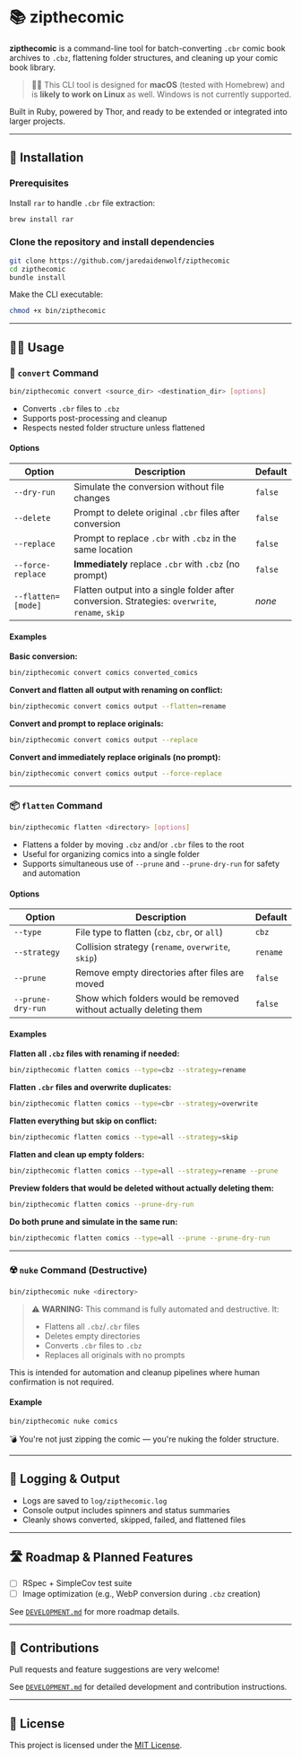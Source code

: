 # 📚 zipthecomic

**zipthecomic** is a command-line tool for batch-converting `.cbr` comic book archives to `.cbz`, flattening folder structures, and cleaning up your comic book library.

> 🧑‍💻 This CLI tool is designed for **macOS** (tested with Homebrew) and is **likely to work on Linux** as well. Windows is not currently supported.

Built in Ruby, powered by Thor, and ready to be extended or integrated into larger projects.

---

## 🚀 Installation

### Prerequisites

Install `rar` to handle `.cbr` file extraction:

```bash
brew install rar
```

### Clone the repository and install dependencies

```bash
git clone https://github.com/jaredaidenwolf/zipthecomic
cd zipthecomic
bundle install
```

Make the CLI executable:

```bash
chmod +x bin/zipthecomic
```

---

## 🧑‍💻 Usage

### 🔄 `convert` Command

```bash
bin/zipthecomic convert <source_dir> <destination_dir> [options]
```

- Converts `.cbr` files to `.cbz`
- Supports post-processing and cleanup
- Respects nested folder structure unless flattened

#### Options

| Option             | Description                                                                 | Default |
|--------------------|-----------------------------------------------------------------------------|---------|
| `--dry-run`        | Simulate the conversion without file changes                                | `false` |
| `--delete`         | Prompt to delete original `.cbr` files after conversion                     | `false` |
| `--replace`        | Prompt to replace `.cbr` with `.cbz` in the same location                   | `false` |
| `--force-replace`  | **Immediately** replace `.cbr` with `.cbz` (no prompt)                      | `false` |
| `--flatten=[mode]` | Flatten output into a single folder after conversion. Strategies: `overwrite`, `rename`, `skip` | _none_ |

#### Examples

**Basic conversion:**

```bash
bin/zipthecomic convert comics converted_comics
```

**Convert and flatten all output with renaming on conflict:**

```bash
bin/zipthecomic convert comics output --flatten=rename
```

**Convert and prompt to replace originals:**

```bash
bin/zipthecomic convert comics output --replace
```

**Convert and immediately replace originals (no prompt):**

```bash
bin/zipthecomic convert comics output --force-replace
```

---

### 📦 `flatten` Command

```bash
bin/zipthecomic flatten <directory> [options]
```

- Flattens a folder by moving `.cbz` and/or `.cbr` files to the root
- Useful for organizing comics into a single folder
- Supports simultaneous use of `--prune` and `--prune-dry-run` for safety and automation

#### Options

| Option              | Description                                                              | Default |
|---------------------|--------------------------------------------------------------------------|---------|
| `--type`            | File type to flatten (`cbz`, `cbr`, or `all`)                            | `cbz`   |
| `--strategy`        | Collision strategy (`rename`, `overwrite`, `skip`)                       | `rename` |
| `--prune`           | Remove empty directories after files are moved                          | `false` |
| `--prune-dry-run`   | Show which folders would be removed without actually deleting them       | `false` |

#### Examples

**Flatten all `.cbz` files with renaming if needed:**

```bash
bin/zipthecomic flatten comics --type=cbz --strategy=rename
```

**Flatten `.cbr` files and overwrite duplicates:**

```bash
bin/zipthecomic flatten comics --type=cbr --strategy=overwrite
```

**Flatten everything but skip on conflict:**

```bash
bin/zipthecomic flatten comics --type=all --strategy=skip
```

**Flatten and clean up empty folders:**

```bash
bin/zipthecomic flatten comics --type=all --strategy=rename --prune
```

**Preview folders that would be deleted without actually deleting them:**

```bash
bin/zipthecomic flatten comics --prune-dry-run
```

**Do both prune and simulate in the same run:**

```bash
bin/zipthecomic flatten comics --type=all --prune --prune-dry-run
```

---

### ☢️ `nuke` Command (Destructive)

```bash
bin/zipthecomic nuke <directory>
```

> ⚠️ **WARNING:** This command is fully automated and destructive. It:
> - Flattens all `.cbz`/`.cbr` files
> - Deletes empty directories
> - Converts `.cbr` files to `.cbz`
> - Replaces all originals with no prompts

This is intended for automation and cleanup pipelines where human confirmation is not required.

#### Example

```bash
bin/zipthecomic nuke comics
```

💣 You're not just zipping the comic — you're nuking the folder structure.

---

## 📖 Logging & Output

- Logs are saved to `log/zipthecomic.log`
- Console output includes spinners and status summaries
- Cleanly shows converted, skipped, failed, and flattened files

---

## 🛣️ Roadmap & Planned Features

- [ ] RSpec + SimpleCov test suite
- [ ] Image optimization (e.g., WebP conversion during `.cbz` creation)

See [`DEVELOPMENT.md`](./DEVELOPMENT.md) for more roadmap details.

---

## 🤝 Contributions

Pull requests and feature suggestions are very welcome!

See [`DEVELOPMENT.md`](./DEVELOPMENT.md) for detailed development and contribution instructions.

---

## 📜 License

This project is licensed under the [MIT License](./LICENSE).
